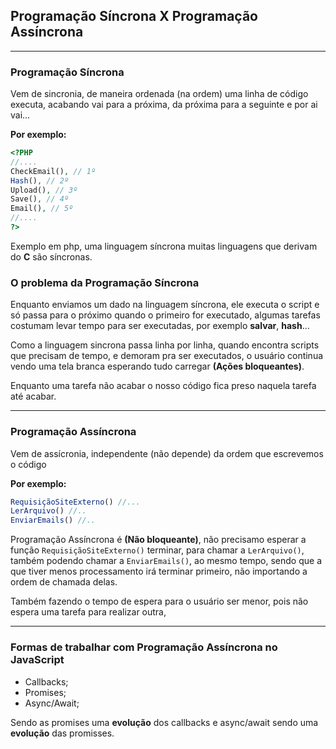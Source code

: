 ## Programação Síncrona X Programação Assíncrona

---

### Programação Síncrona

Vem de sincronia, de maneira ordenada (na ordem) uma linha de código executa, acabando vai para a próxima, da próxima para a seguinte e por ai vai...

**Por exemplo:**

```php
<?PHP
//....
CheckEmail(), // 1º
Hash(), // 2º
Upload(), // 3º
Save(), // 4º
Email(), // 5º
//....
?>
```

Exemplo em php, uma linguagem síncrona muitas linguagens que derivam do **C** são síncronas.

### O problema da Programação Síncrona

Enquanto enviamos um dado na linguagem síncrona, ele executa o script e só passa para o próximo quando o primeiro for executado, algumas tarefas costumam levar tempo para ser executadas, por exemplo **salvar**, **hash**...

Como a linguagem sincrona passa linha por linha, quando encontra scripts que precisam de tempo, e demoram pra ser executados, o usuário continua vendo uma tela branca esperando tudo carregar **(Ações bloqueantes)**.

Enquanto uma tarefa não acabar o nosso código fica preso naquela tarefa até acabar.

---

### Programação Assíncrona

Vem de assícronia, independente (não depende) da ordem que escrevemos o código

**Por exemplo:**

```js
RequisiçãoSiteExterno() //...
LerArquivo() //..
EnviarEmails() //..
```

Programação Assíncrona é **(Não bloqueante)**, não precisamo esperar a função `RequisiçãoSiteExterno()` terminar, para chamar a `LerArquivo()`, também podendo chamar a `EnviarEmails()`, ao mesmo tempo, sendo que a que tiver menos processamento irá terminar primeiro, não importando a ordem de chamada delas.

Também fazendo o tempo de espera para o usuário ser menor, pois não espera uma tarefa para realizar outra,

---

### Formas de trabalhar com Programação Assíncrona no JavaScript

- Callbacks;
- Promises;
- Async/Await;

Sendo as promises uma **evolução** dos callbacks e async/await sendo uma **evolução** das promisses.
